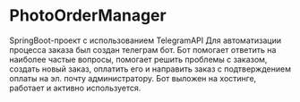 # PhotoOrderManager
SpringBoot-проект с использованием TelegramAPI
Для автоматизации процесса заказа был создан телеграм бот. Бот помогает ответить на наиболее частые вопросы, помогает решить проблемы с заказом, создать новый заказ, 
оплатить его и направить заказ с подтверждением оплаты на эл. почту администратору. Бот выложен на хостинге, работает и активно используется.
